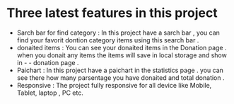 # Three latest features in this project

- Sarch bar for find category : In this project have a sarch bar , you can find your favorit dontion category items using this search bar .
- donaited items : You can see your donaited items in the Donation page . when you donait any items the items will save in local storage and show in - - donation page .
- Paichart : In this project have a paichart in the statistics page . you can see there how many parsentage you have donaited and total donation .
- Responsive : The project fully responsive for all device like Mobile, Tablet, laptop , PC etc.
